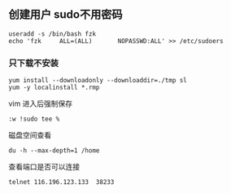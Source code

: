 ## 创建用户 sudo不用密码

```shell
useradd -s /bin/bash fzk
echo 'fzk     ALL=(ALL)       NOPASSWD:ALL' >> /etc/sudoers
```

### 只下载不安装

```
yum install --downloadonly --downloaddir=./tmp sl
yum -y localinstall *.rmp
```

vim 进入后强制保存

```
:w !sudo tee %
```

磁盘空间查看

```
du -h --max-depth=1 /home

```

查看端口是否可以连接
```shell
telnet 116.196.123.133  38233

```
